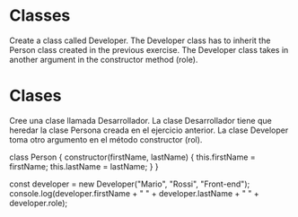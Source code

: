 # Classes

Create a class called Developer. The Developer class has to inherit the Person class created in the previous exercise. The Developer class takes in another argument in the constructor method (role).
# Clases

Cree una clase llamada Desarrollador. La clase Desarrollador tiene que heredar la clase Persona creada en el ejercicio anterior. La clase Developer toma otro argumento en el método constructor (rol).

class Person {
constructor(firstName, lastName) {
this.firstName = firstName;
this.lastName = lastName;
}
}

const developer = new Developer("Mario", "Rossi", "Front-end");
console.log(developer.firstName + " " + developer.lastName + " " + developer.role);
